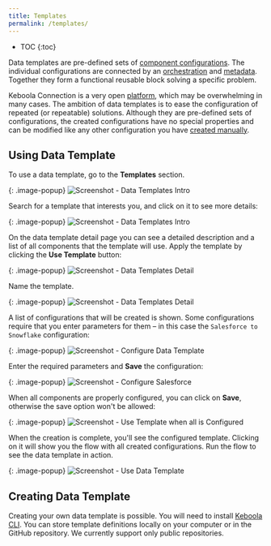 ```yaml
---
title: Templates
permalink: /templates/
---
```


* TOC
{:toc}

Data templates are pre-defined sets of [component configurations](/components/). The individual configurations are connected 
by an [orchestration](/orchestrator/) and [metadata](/storage/tables/#metadata). Together they form a functional reusable block
solving a specific problem. 

Keboola Connection is a very open [platform](/overview), which may be overwhelming in many cases. 
The ambition of data templates is to ease the configuration of repeated (or repeatable) solutions. 
Although they are pre-defined sets of configurations, the created configurations have no special properties and 
can be modified like any other configuration you have [created manually](/components/#creating-component-configuration).

## Using Data Template
To use a data template, go to the **Templates** section. 

{: .image-popup}
![Screenshot - Data Templates Intro](/templates/1.png)

Search for a template that interests you, and click on it to see more details:

{: .image-popup}
![Screenshot - Data Templates Intro](/templates/2.png)

On the data template detail page you can see a detailed description and a list of all components that the template will use. 
Apply the template by clicking the **Use Template** button:

{: .image-popup}
![Screenshot - Data Templates Detail](/templates/3.png)

Name the template.

{: .image-popup}
![Screenshot - Data Templates Detail](/templates/4.png)

A list of configurations that will be created is shown. Some configurations require that you enter parameters for them – 
in this case the `Salesforce to Snowflake` configuration:

{: .image-popup}
![Screenshot - Configure Data Template](/templates/5.png)

Enter the required parameters and **Save** the configuration:

{: .image-popup}
![Screenshot - Configure Salesforce](/templates/7.png)

When all components are properly configured, you can click on **Save**, otherwise the save option won't be allowed:

{: .image-popup}
![Screenshot - Use Template when all is Configured](/templates/8.png)

When the creation is complete, you'll see the configured template. Clicking on it will show you the flow 
with all created configurations. Run the flow to see the data template in action.

{: .image-popup}
![Screenshot - Use Data Template](/templates/9.png)

## Creating Data Template
Creating your own data template is possible. You will need to install [Keboola CLI](https://developers.keboola.com/cli/). You can store template definitions locally
on your computer or in the GitHub repository. We currently support only public repositories. 
